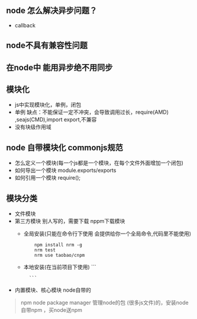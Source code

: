 ## node 怎么解决异步问题？
- callback
## node不具有兼容性问题

## 在node中 能用异步绝不用同步



## 模块化
- js中实现模块化，单例，闭包
- 单例 缺点：不能保证一定不冲突，会导致调用过长，require(AMD) ,seajs(CMD),import export,不兼容
- 没有块级作用域


## node 自带模块化 commonjs规范
- 怎么定义一个模块(每一个js都是一个模块，在每个文件外面增加一个闭包)
- 如何导出一个模块 module.exports/exports
- 如何引用一个模块 require();


## 模块分类
- 文件模块
- 第三方模块 别人写的，需要下载 nppm下载模块
    - 全局安装(只能在命令行下使用 会提供给你一个全局命令,代码里不能使用)
        ```
            npm install nrm -g
            nrm test
            nrm use taobao/cnpm
        ```
    - 本地安装(在当前项目下使用)
            ```
                
            ```
- 内置模块、核心模块 node自带的


> npm node package manager 管理node的包 (很多js文件)的，安装node自带npm ，买node送npm